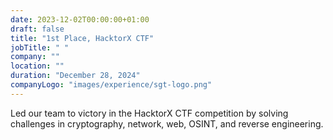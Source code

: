```yaml
---
date: 2023-12-02T00:00:00+01:00
draft: false
title: "1st Place, HacktorX CTF"
jobTitle: " "
company: ""
location: ""
duration: "December 28, 2024"
companyLogo: "images/experience/sgt-logo.png"
---
```


Led our team to victory in the HacktorX CTF competition by solving challenges in cryptography, network, web, OSINT, and reverse engineering.